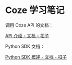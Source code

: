 # Coze 学习笔记

调用 Coze API 的文档：

[API 介绍 - 文档 - 扣子](https://www.coze.cn/open/docs/developer_guides/coze_api_overview)

Python SDK 文档：

[Python SDK 概述 - 文档 - 扣子](https://www.coze.cn/open/docs/developer_guides/python_overview)
